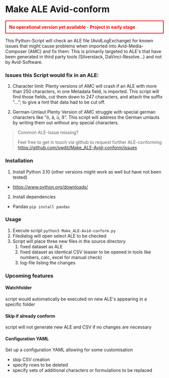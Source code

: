 # Make ALE Avid-conform



<div style="color: red; font-weight: bold; border: 2px solid red; padding: 10px;">
  No operational version yet available - Project in early stage
</div>

This Python-Script will check an ALE file (AvidLogExchange) for known issues that might cause problems when imported into Avid-Media-Composer (AMC) and fix them:
This is primarily targeted to ALE's that have been generated in third party tools (Silverstack, DaVinci-Resolve...) and not by Avid-Software.

### Issues this Script would fix in an ALE:
1. Character limit:
Plenty versions of AMC will crash if an ALE with more than 250 characters, in one Metadata field, is imported.
This script will find those fields, cut them down to 247 characters, and attach the suffix "..."; to give a hint that data had to be cut off.


2. German-Umlaut
Plenty Version of AMC struggle with special german characters like "ö, ä, ü, ß".
This script will address the German umlauts by writing them out without any special characters.

> Common ALE-Issue missing?
> 
> Feel free to get in touch via github to request further ALE-conforming  
> https://github.com/swdit/Make_ALE-Avid-conform/issues


### Installation

1. Install Python 3.10 (other versions might work as well but have not been tested) 
- https://www.python.org/downloads/

2. Install dependencies
- Pandas `pip install pandas`

### Usage

1. Execute script `python3 Make_ALE-Avid-conform.py`
2. Filedialog will open select ALE to be checked
3. Script will place three new files in the source directory
    1. fixed dataset as ALE
   2. fixed dataset as identical CSV (easier to be opened in tools like numbers, calc, excel for manual check)
   3. log-file listing the changes


### Upcoming features

#### Watchfolder

script would automatically be executed on new ALE's appearing in a specific folder


#### Skip if already conform

script will not generate new ALE and CSV if no changes are necessary

#### Configuration YAML

Set up a configuration YAML allowing for some customisation
- skip CSV creation
- specify rows to be deleted
-  specify sets of additional characters or formulations to be replaced




 
 